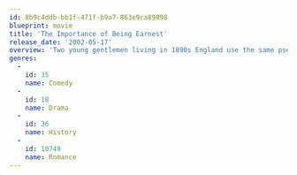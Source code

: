 ```yaml
---
id: 8b9c4ddb-bb1f-471f-b9a7-863e9ca89098
blueprint: movie
title: 'The Importance of Being Earnest'
release_date: '2002-05-17'
overview: 'Two young gentlemen living in 1890s England use the same pseudonym ("Ernest") on the sly, which is fine until they both fall in love with women using that name, which leads to a comedy of mistaken identities...'
genres:
  -
    id: 35
    name: Comedy
  -
    id: 18
    name: Drama
  -
    id: 36
    name: History
  -
    id: 10749
    name: Romance
---
```

